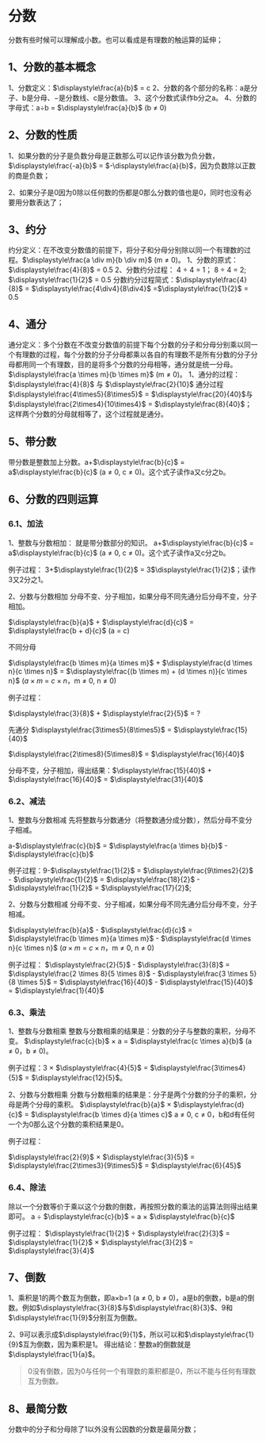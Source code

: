 # 分数
分数有些时候可以理解成小数。也可以看成是有理数的触运算的延伸；

## 1、分数的基本概念
1、分数定义：$\displaystyle\frac{a}{b}$ = c
2、分数的各个部分的名称：a是分子、b是分母、$-$是分数线、c是分数值。
3、这个分数式读作b分之a。
4、分数的字母式：a$\div$b = $\displaystyle\frac{a}{b}$ (b $\ne$ 0)


## 2、分数的性质
1、如果分数的分子是负数分母是正数那么可以记作该分数为负分数，$\displaystyle\frac{-a}{b}$ = $-\displaystyle\frac{a}{b}$，因为负数除以正数的商是负数；

2、如果分子是0因为0除以任何数的伤都是0那么分数的值也是0，同时也没有必要用分数表达了；

## 3、约分
约分定义：在不改变分数值的前提下，将分子和分母分别除以同一个有理数的过程。$\displaystyle\frac{a \div m}{b \div m}$ (m $\ne$ 0)。
1、分数的原式：$\displaystyle\frac{4}{8}$ = 0.5
2、分数约分过程：
4 $\div$ 4 = 1；
8 $\div$ 4 = 2;
$\displaystyle\frac{1}{2}$ = 0.5
分数约分过程简式：$\displaystyle\frac{4}{8}$ = $\displaystyle\frac{4\div4}{8\div4}$ =$\displaystyle\frac{1}{2}$ = 0.5

## 4、通分
通分定义：多个分数在不改变分数值的前提下每个分数的分子和分母分别乘以同一个有理数的过程，每个分数的分子分母都乘以各自的有理数不是所有分数的分子分母都用同一个有理数，目的是将多个分数的分母相等，通分就是统一分母。$\displaystyle\frac{a \times m}{b \times m}$ (m $\ne$ 0)。
1、通分的过程：
$\displaystyle\frac{4}{8}$ 与 $\displaystyle\frac{2}{10}$ 通分过程$\displaystyle\frac{4\times5}{8\times5}$ = $\displaystyle\frac{20}{40}$与$\displaystyle\frac{2\times4}{10\times4}$ = $\displaystyle\frac{8}{40}$；
这样两个分数的分母就相等了，这个过程就是通分。

## 5、带分数
带分数是整数加上分数。a+$\displaystyle\frac{b}{c}$ = a$\displaystyle\frac{b}{c}$ (a $\ne$ 0, c $\ne$ 0)。这个式子读作a又c分之b。

## 6、分数的四则运算

### 6.1、加法
1、整数与分数相加：
就是带分数部分的知识。
a+$\displaystyle\frac{b}{c}$ = a$\displaystyle\frac{b}{c}$ (a $\ne$ 0, c $\ne$ 0)。这个式子读作a又c分之b。

例子过程：
3+$\displaystyle\frac{1}{2}$ = 3$\displaystyle\frac{1}{2}$；读作3又2分之1。

2、分数与分数相加
分母不变、分子相加，如果分母不同先通分后分母不变，分子相加。

$\displaystyle\frac{b}{a}$ + $\displaystyle\frac{d}{c}$ = $\displaystyle\frac{b + d}{c}$ (a = c)

不同分母

$\displaystyle\frac{b \times m}{a \times m}$ + $\displaystyle\frac{d \times n}{c \times n}$ = $\displaystyle\frac{(b \times m) + (d \times n)}{c \times n}$ ($a \times m$ = $c \times n$，m $\ne$ 0, n $\ne$ 0)

例子过程：

$\displaystyle\frac{3}{8}$ + $\displaystyle\frac{2}{5}$  = ?

先通分
$\displaystyle\frac{3\times5}{8\times5}$ = $\displaystyle\frac{15}{40}$

$\displaystyle\frac{2\times8}{5\times8}$ = $\displaystyle\frac{16}{40}$

分母不变，分子相加，得出结果：$\displaystyle\frac{15}{40}$ + $\displaystyle\frac{16}{40}$ = $\displaystyle\frac{31}{40}$

### 6.2、减法
1、整数与分数相减
先将整数与分数通分（将整数通分成分数），然后分母不变分子相减。

a-$\displaystyle\frac{c}{b}$ = $\displaystyle\frac{a \times b}{b}$ - $\displaystyle\frac{c}{b}$

例子过程：9-$\displaystyle\frac{1}{2}$ = $\displaystyle\frac{9\times2}{2}$ - $\displaystyle\frac{1}{2}$ = $\displaystyle\frac{18}{2}$ - $\displaystyle\frac{1}{2}$ = $\displaystyle\frac{17}{2}$;

2、分数与分数相减
分母不变、分子相减，如果分母不同先通分后分母不变，分子相减。

$\displaystyle\frac{b}{a}$ - $\displaystyle\frac{d}{c}$ = $\displaystyle\frac{b \times m}{a \times m}$ - $\displaystyle\frac{d \times n}{c \times n}$ ($a \times m$ = $c \times n$，m $\ne$ 0, n $\ne$ 0)

例子过程：
$\displaystyle\frac{2}{5}$ - $\displaystyle\frac{3}{8}$ = $\displaystyle\frac{2 \times 8}{5 \times 8}$ - $\displaystyle\frac{3 \times 5}{8 \times 5}$ = $\displaystyle\frac{16}{40}$ - $\displaystyle\frac{15}{40}$ = $\displaystyle\frac{1}{40}$

### 6.3、乘法
1、整数与分数相乘
整数与分数相乘的结果是：分数的分子与整数的乘积，分母不变。
$\displaystyle\frac{c}{b}$ $\times$ a = $\displaystyle\frac{c \times a}{b}$ (a $\ne$ 0，b $\ne$ 0)。

例子过程：3 $\times$ $\displaystyle\frac{4}{5}$ = $\displaystyle\frac{3\times4}{5}$ = $\displaystyle\frac{12}{5}$。

2、分数与分数相乘
分数与分数相乘的结果是：分子是两个分数的分子的乘积，分母是两个分母的乘积。
$\displaystyle\frac{b}{a}$ $\times$ $\displaystyle\frac{d}{c}$ = $\displaystyle\frac{b \times d}{a \times c}$
a $\ne$ 0, c $\ne$ 0，b和d有任何一个为0那么这个分数的乘积结果是0。

例子过程：

$\displaystyle\frac{2}{9}$ $\times$ $\displaystyle\frac{3}{5}$ = $\displaystyle\frac{2\times3}{9\times5}$ = $\displaystyle\frac{6}{45}$

### 6.4、除法
除以一个分数等价于乘以这个分数的倒数，再按照分数的乘法的运算法则得出结果即可。
a $\div$ $\displaystyle\frac{c}{b}$ = a $\times$ $\displaystyle\frac{b}{c}$

例子过程：
$\displaystyle\frac{1}{2}$ $\div$ $\displaystyle\frac{2}{3}$ = $\displaystyle\frac{1}{2}$ $\times$ $\displaystyle\frac{3}{2}$ = $\displaystyle\frac{3}{4}$

## 7、倒数
1、乘积是1的两个数互为倒数，即a$\times$b=1 (a $\ne$ 0, b $\ne$ 0)，a是b的倒数，b是a的倒数。例如$\displaystyle\frac{3}{8}$与$\displaystyle\frac{8}{3}$、9和$\displaystyle\frac{1}{9}$分别互为倒数。

2、9可以表示成$\displaystyle\frac{9}{1}$，所以可以和$\displaystyle\frac{1}{9}$互为倒数，因为乘积是1。
得出结论：整数a的倒数就是$\displaystyle\frac{1}{a}$。

> 0没有倒数，因为0与任何一个有理数的乘积都是0，所以不能与任何有理数互为倒数。

## 8、最简分数
分数中的分子和分母除了1以外没有公因数的分数是最简分数；
